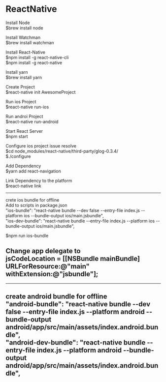 # ReactNative
Install Node  
$brew install node

Install Watchman  
$brew install watchman

Install React-Native  
$npm install -g react-native-cli  
$npm install -g react-native

Install yarn  
$brew install yarn

Create Project  
$react-native init AwesomeProject

Run ios Project  
$react-native run-ios

Run androi Project  
$react-native run-android

Start React Server  
$npm start

Configure ios project issue resolve  
$cd node_modules/react-native/third-party/glog-0.3.4/  
$./configure

Add Dependency  
$yarn add react-navigation

Link Dependency to the platform  
$react-native link

-------------------------------------------------------------------------------------------------------------
crete ios bundle for offline  
Add to scripts in package.json  
"ios-bundle": "react-native bundle --dev false --entry-file index.js --platform ios --bundle-output ios/main.jsbundle",  
"ios-dev-bundle": "react-native bundle --entry-file index.js --platform ios --bundle-output ios/main.jsbundle",  

$npm run ios-bundle  

Change app delegate to  
jsCodeLocation = [[NSBundle mainBundle] URLForResource:@"main" withExtension:@"jsbundle"];  
-------------------------------------------------------------------------------------------------------------  

-------------------------------------------------------------------------------------------------------------  
create android bundle for offline  
"android-bundle": "react-native bundle --dev false --entry-file index.js --platform android --bundle-output android/app/src/main/assets/index.android.bundle",  
"android-dev-bundle": "react-native bundle --entry-file index.js --platform android --bundle-output android/app/src/main/assets/index.android.bundle",  
-------------------------------------------------------------------------------------------------------------  
